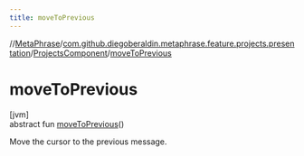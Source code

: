 ```yaml
---
title: moveToPrevious
---
```

//[MetaPhrase](../../../index.html)/[com.github.diegoberaldin.metaphrase.feature.projects.presentation](../index.html)/[ProjectsComponent](index.html)/[moveToPrevious](move-to-previous.html)



# moveToPrevious



[jvm]\
abstract fun [moveToPrevious](move-to-previous.html)()



Move the cursor to the previous message.




